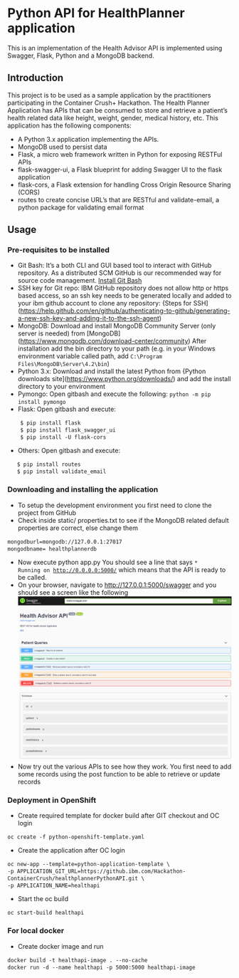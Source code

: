 # Python API for HealthPlanner application

This is an implementation of the Health Advisor API is implemented using Swagger, Flask, Python and a MongoDB backend.

## Introduction
This project is to be used as a sample application by the practitioners participating in the Container Crush+ Hackathon.
The Health Planner Application has APIs that can be consumed to store and retrieve a patient’s health related data like height, weight, gender, medical history, etc.
This application has the following components: 
* A Python 3.x application implementing the APIs.
* MongoDB used to persist data
* Flask, a micro web framework written in Python for exposing RESTFul APIs
* flask-swagger-ui, a Flask blueprint for adding Swagger UI to the flask application
* flask-cors, a Flask extension for handling Cross Origin Resource Sharing (CORS)
* routes to create concise URL’s that are RESTful and validate-email, a python package for validating email format

## Usage

### Pre-requisites to be installed

* Git Bash: It’s a both CLI and GUI based tool to interact with GitHub repository. As a distributed SCM GitHub is our recommended way for source code management. [Install Git Bash](https://gitforwindows.org/)
* SSH key for Git repo: IBM GitHub repository does not allow http or https based access, so an ssh key needs to be generated locally and added to your ibm github account to clone any repository: 
{Steps for SSH](https://help.github.com/en/github/authenticating-to-github/generating-a-new-ssh-key-and-adding-it-to-the-ssh-agent)
* MongoDB: Download and install MongoDB Community Server (only server is needed) from [MongoDB] (https://www.mongodb.com/download-center/community) After installation add the bin directory to your path (e.g. in your Windows environment variable called path, add <code>C:\Program Files\MongoDB\Server\4.2\bin</code>)
* Python 3.x: Download and install the latest Python from 
{Python downloads site](https://www.python.org/downloads/) and add the install directory to your environment 
* Pymongo: Open gitbash and execute the following: <code>python -m pip install pymongo </code>
* Flask: Open gitbash and execute: 
```
 	$ pip install flask
 	$ pip install flask_swagger_ui
 	$ pip install -U flask-cors
 ```
 * Others: Open gitbash and execute: 
 ```
 	$ pip install routes
 	$ pip install validate_email
 ```
### Downloading and installing the application
* To setup the development environment you first need to clone the project from GitHub
* Check inside static/ properties.txt to see if the MongoDB related default properties are correct, else change them
```
mongodburl=mongodb://127.0.0.1:27017
mongodbname= healthplannerdb
```
* Now execute python app.py You should see a line that says <code>* Running on http://0.0.0.0:5000/</code> which means that the API is ready to be called.
* On your browser, navigate to http://127.0.0.1:5000/swagger and you should see a screen like the following
![Logo](HealthPlannerSwaggerUI.png)
* Now try out the various APIs to see how they work. You first need to add some records using the post function to be able to retrieve or update records

### Deployment in OpenShift
* Create required template for docker build after GIT checkout and OC login
```
oc create -f python-openshift-template.yaml

```
* Create the application after OC login
```
oc new-app --template=python-application-template \
-p APPLICATION_GIT_URL=https://github.ibm.com/Hackathon-ContainerCrush/healthplannerPythonAPI.git \
-p APPLICATION_NAME=healthapi

```
* Start the oc build
```
oc start-build healthapi
```

### For local docker
* Create docker image and run
```
docker build -t healthapi-image . --no-cache
docker run -d --name healthapi -p 5000:5000 healthapi-image

```

